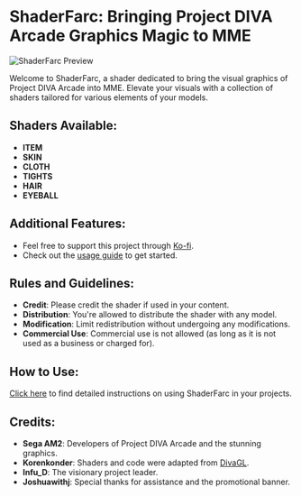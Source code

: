# ShaderFarc: Bringing Project DIVA Arcade Graphics Magic to MME

![ShaderFarc Preview](https://cdn.discordapp.com/attachments/830105650403082331/1200535184647389315/Shader_Farc_Render_Release_1-0-5.png)

Welcome to ShaderFarc, a shader dedicated to bring the visual graphics of Project DIVA Arcade into MME. Elevate your visuals with a collection of shaders tailored for various elements of your models.

## Shaders Available:
- **ITEM**
- **SKIN**
- **CLOTH**
- **TIGHTS**
- **HAIR**
- **EYEBALL**

## Additional Features:
- Feel free to support this project through [Ko-fi](https://ko-fi.com/infu_d).
- Check out the [usage guide](https://github.com/Infused-Doggo/ShaderFarc/wiki/How-To-Use:-(-ShaderFarc-)) to get started.

## Rules and Guidelines:
- **Credit**: Please credit the shader if used in your content.
- **Distribution**: You're allowed to distribute the shader with any model.
- **Modification**: Limit redistribution without undergoing any modifications.
- **Commercial Use**: Commercial use is not allowed (as long as it is not used as a business or charged for).

## How to Use:
[Click here](https://github.com/Infused-Doggo/ShaderFarc/wiki/How-To-Use:-(-ShaderFarc-)) to find detailed instructions on using ShaderFarc in your projects.

## Credits:
- **Sega AM2**: Developers of Project DIVA Arcade and the stunning graphics.
- **Korenkonder**: Shaders and code were adapted from [DivaGL](https://github.com/korenkonder/DivaGL/tree/master).
- **Infu_D**: The visionary project leader.
- **Joshuawithj**: Special thanks for assistance and the promotional banner.
